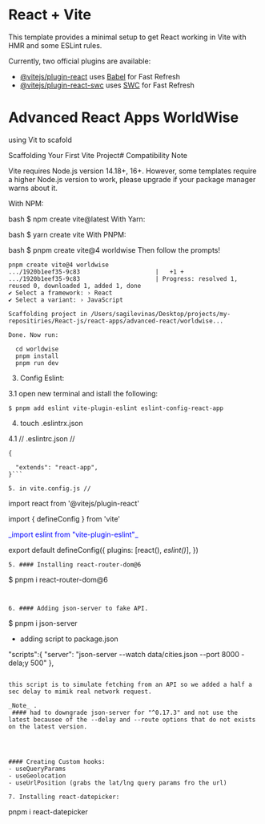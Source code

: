 # React + Vite

This template provides a minimal setup to get React working in Vite with HMR and some ESLint rules.

Currently, two official plugins are available:

- [@vitejs/plugin-react](https://github.com/vitejs/vite-plugin-react/blob/main/packages/plugin-react/README.md) uses [Babel](https://babeljs.io/) for Fast Refresh
- [@vitejs/plugin-react-swc](https://github.com/vitejs/vite-plugin-react-swc) uses [SWC](https://swc.rs/) for Fast Refresh


# Advanced React Apps WorldWise


using Vit to scafold 

Scaffolding Your First Vite Project#
Compatibility Note

Vite requires Node.js version 14.18+, 16+. However, some templates require a higher Node.js version to work, please upgrade if your package manager warns about it.

With NPM:

bash
$ npm create vite@latest
With Yarn:

bash
$ yarn create vite
With PNPM:

bash
$ pnpm create vite@4 worldwise
Then follow the prompts!

```
pnpm create vite@4 worldwise
.../1920b1eef35-9c83                     |   +1 +
.../1920b1eef35-9c83                     | Progress: resolved 1, reused 0, downloaded 1, added 1, done
✔ Select a framework: › React
✔ Select a variant: › JavaScript

Scaffolding project in /Users/sagilevinas/Desktop/projects/my-repositiries/React-js/react-apps/advanced-react/worldwise...

Done. Now run:

  cd worldwise
  pnpm install
  pnpm run dev

  ```

  3. Config Eslint:

  3.1 open new terminal and istall the following:


  ```
  $ pnpm add eslint vite-plugin-eslint eslint-config-react-app
  ```

4. touch .eslintrx.json

4.1 // .eslintrc.json //
```
{

  "extends": "react-app",
}```

5. in vite.config.js //

```
import react from '@vitejs/plugin-react' 

import { defineConfig } from 'vite' 

<p style="color: blue;">
_import eslint from "vite-plugin-eslint"_
</p>


export default defineConfig({
  plugins: [react(), _eslint()_],
})

```
5. #### Installing react-router-dom@6

```
$ pnpm i react-router-dom@6
```


6. #### Adding json-server to fake API.

```
$ pnpm i json-server

- adding script to package.json

"scripts":{
  "server": "json-server --watch data/cities.json --port 8000 -dela;y 500"
},

```

this script is to simulate fetching from an API so we added a half a sec delay to mimik real network request.

_Note_ . 
 #### had to downgrade json-server for "^0.17.3" and not use the latest becausee of the --delay and --route options that do not exists on the latest version.




#### Creating Custom hooks: 
- useQueryParams
- useGeolocation
- useUrlPosition (grabs the lat/lng query params fro the url)

7. Installing react-datepicker:
```
pnpm i react-datepicker

```